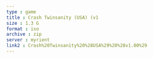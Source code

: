 ```yaml
---
type : game
title : Crash Twinsanity (USA) (v1
size : 1.3 G
format : iso
archive : zip
server : myrient
link2 : Crash%20Twinsanity%20%28USA%29%20%28v1.00%29
---
```

